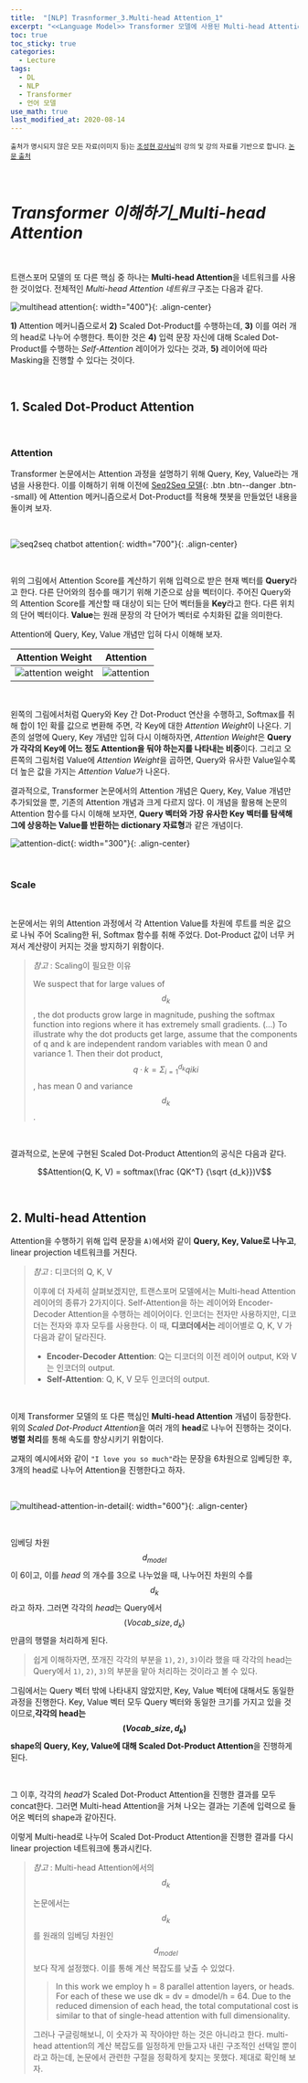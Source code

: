 ```yaml
---
title:  "[NLP] Trasnformer_3.Multi-head Attention_1"
excerpt: "<<Language Model>> Transformer 모델에 사용된 Multi-head Attention을 알아 보자."
toc: true
toc_sticky: true
categories:
  - Lecture
tags:
  - DL
  - NLP
  - Transformer
  - 언어 모델
use_math: true
last_modified_at: 2020-08-14
---
```




<sup>출처가 명시되지 않은 모든 자료(이미지 등)는 [조성현 강사님](https://blog.naver.com/chunjein)의 강의 및 강의 자료를 기반으로 합니다. [논문 출처](https://arxiv.org/abs/1706.03762) </sup> 

<br>

# *Transformer 이해하기_Multi-head Attention*

<br>



 트랜스포머 모델의 또 다른 핵심 중 하나는 **Multi-head Attention**을 네트워크를 사용한 것이었다. 전체적인 *Multi-head Attention 네트워크* 구조는 다음과 같다.

![multihead attention]({{site.url}}/assets/images/multihead-attention.png){: width="400"}{: .align-center}

 **1)** Attention 메커니즘으로서 **2)** Scaled Dot-Product를 수행하는데, **3)** 이를 여러 개의 head로 나누어 수행한다. 특이한 것은 **4)** 입력 문장 자신에 대해 Scaled Dot-Product를 수행하는 *Self-Attention* 레이어가 있다는 것과, **5)** 레이어에 따라 Masking을 진행할 수 있다는 것이다.

<br>

## 1. Scaled Dot-Product Attention

<br>

### Attention



 Transformer 논문에서는 Attention 과정을 설명하기 위해 Query, Key, Value라는 개념을 사용한다. 이를 이해하기 위해 이전에  [Seq2Seq 모델](https://sirzzang.github.io/lecture/Lecture-Seq2Seq/){: .btn .btn--danger .btn--small} 에 Attention 메커니즘으로서 Dot-Product를 적용해 챗봇을 만들었던 내용을 돌이켜 보자.

 <br>

![seq2seq chatbot attention]({{site.url}}/assets/images/attention-seq2seq.png){: width="700"}{: .align-center}

<br>

 위의 그림에서 Attention Score를 계산하기 위해 입력으로 받은 현재 벡터를 **Query**라고 한다. 다른 단어와의 점수를 매기기 위해 기준으로 삼을 벡터이다. 주어진 Query와의 Attention Score를 계산할 때 대상이 되는 단어 벡터들을 **Key**라고 한다. 다른 위치의 단어 벡터이다. **Value**는 원래 문장의 각 단어가 벡터로 수치화된 값을 의미한다.

 Attention에 Query, Key, Value 개념만 입혀 다시 이해해 보자. 

|                       Attention Weight                       |                       Attention                        |
| :----------------------------------------------------------: | :----------------------------------------------------: |
| ![attention weight]({{site.url}}/assets/images/attention-weight.png) | ![attention]({{site.url}}/assets/images/attention.png) |

<br>

 왼쪽의 그림에서처럼 Query와 Key 간 Dot-Product 연산을 수행하고, Softmax를 취해 합이 1인 확률 값으로 변환해 주면, 각 Key에 대한 *Attention Weight*이 나온다. 기존의 설명에 Query, Key 개념만 입혀 다시 이해하자면, *Attention Weight*은 **Query가 각각의 Key에 어느 정도 Attention을 둬야 하는지를 나타내는 비중**이다. 그리고 오른쪽의 그림처럼 Value에 *Attention Weight*을 곱하면, Query와 유사한 Value일수록 더 높은 값을 가지는 *Attention Value*가 나온다.

 결과적으로, Transformer 논문에서의 Attention 개념은 Query, Key, Value 개념만 추가되었을 뿐, 기존의 Attention 개념과 크게 다르지 않다. 이 개념을 활용해 논문의 Attention 함수를 다시 이해해 보자면, **Query 벡터와 가장 유사한 Key 벡터를 탐색해 그에 상응하는 Value를 반환하는 dictionary 자료형**과 같은 개념이다.



![attention-dict]({{site.url}}/assets/images/attention-dict.png){: width="300"}{: .align-center}



<br>



### Scale

<br>

 논문에서는 위의 Attention 과정에서 각 Attention Value를 차원에 루트를 씌운 값으로 나눠 주어 Scaling한 뒤, Softmax 함수를 취해 주었다. Dot-Product 값이 너무 커져서 계산량이 커지는 것을 방지하기 위함이다.

> *참고* : Scaling이 필요한 이유
>
> We suspect that for large values of $$d_k$$, the dot products grow large in magnitude, pushing the softmax function into regions where it has extremely small gradients. (…) To illustrate why the dot products get large, assume that the components of q and k are independent random variables with mean 0 and variance 1. Then their dot product, $$q · k = \Sigma_{i=1}^{d_k} qiki$$, has mean 0 and variance $$d_k$$.

<br>

 결과적으로, 논문에 구현된 Scaled Dot-Product Attention의 공식은 다음과 같다.



$$Attention(Q, K, V) = softmax(\frac {QK^T} {\sqrt {d_k}})V$$



<br>



## 2. Multi-head Attention



 Attention을 수행하기 위해 입력 문장을 `A)`에서와 같이 **Query, Key, Value로 나누고**, linear projection 네트워크를 거친다. 

> *참고* : 디코더의 Q, K, V
>
>  이후에 더 자세히 살펴보겠지만, 트랜스포머 모델에서는 Multi-head Attention 레이어의 종류가 2가지이다. Self-Attention을 하는 레이어와 Encoder-Decoder Attention을 수행하는 레이어이다. 인코더는 전자만 사용하지만, 디코더는 전자와 후자 모두를 사용한다. 이 때, **디코더에서는** 레이어별로 Q, K, V 가 다음과 같이 달라진다.
>
> * **Encoder-Decoder Attention**: Q는 디코더의 이전 레이어 output, K와 V는 인코더의 output.
> * **Self-Attention**: Q, K, V 모두 인코더의 output.

<br>

이제 Transformer 모델의 또 다른 핵심인 **Multi-head Attention** 개념이 등장한다. 위의 *Scaled Dot-Product Attention*을 여러 개의 **head**로 나누어 진행하는 것이다. **병렬 처리**를 통해 속도를 향상시키기 위함이다. 

 교재의 예시에서와 같이 `"I love you so much"`라는 문장을 6차원으로 임베딩한 후, 3개의 head로 나누어 Attention을 진행한다고 하자. 

<br>

![multihead-attention-in-detail]({{site.url}}/assets/images/multihead-attention-3d.png){: width="600"}{: .align-center}

<br>

 임베딩 차원 $$d_{model}$$ 이 6이고, 이를 *head* 의 개수를 3으로 나누었을 때, 나누어진 차원의 수를 $$d_k$$라고 하자. 그러면 각각의 *head*는 Query에서 $$(Vocab\_size, d_{k})$$ 만큼의 행렬을 처리하게 된다. 

> 쉽게 이해하자면, 쪼개진 각각의 부분을 `1)`, `2)`, `3)`이라 했을 때 각각의 head는 Query에서 `1)`, `2)`, `3)`의 부분을 맡아 처리하는 것이라고 볼 수 있다.



  그림에서는 Query 벡터 밖에 나타내지 않았지만, Key, Value 벡터에 대해서도 동일한 과정을 진행한다. Key, Value 벡터 모두 Query 벡터와 동일한 크기를 가지고 있을 것이므로,**각각의 head는  $$(Vocab\_size, d_{k})$$ shape의 Query, Key, Value에 대해 Scaled Dot-Product Attention**을 진행하게 된다.

<br>

  그 이후, 각각의 *head*가 Scaled Dot-Product Attention을 진행한 결과를 모두 concat한다. 그러면 Multi-head Attention을 거쳐 나오는 결과는 기존에 입력으로 들어온 벡터의 shape과 같아진다.  

 이렇게 Multi-head로 나누어 Scaled Dot-Product Attention을 진행한 결과를 다시 linear projection 네트워크에 통과시킨다.



> *참고* : Multi-head Attention에서의 $$d_k$$
>
>  논문에서는 $$d_k$$를 원래의 임베딩 차원인 $$d_{model}$$보다 작게 설정했다. 이를 통해 계산 복잡도를 낮출 수 있었다.
>
> > In this work we employ h = 8 parallel attention layers, or heads. For each of these we use dk = dv = dmodel/h = 64. Due to the reduced dimension of each head, the total computational cost is similar to that of single-head attention with full dimensionality.
>
>  그러나 구글링해보니, 이 숫자가 꼭 작아야만 하는 것은 아니라고 한다. multi-head attention의 계산 복잡도를 일정하게 만들고자 내린 구조적인 선택일 뿐이라고 하는데, 논문에서 관련한 구절을 정확하게 찾지는 못했다. 제대로 확인해 보자.



